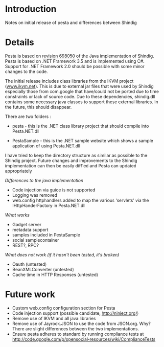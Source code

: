 # Introduction #
Notes on initial release of pesta and differences between Shindig


# Details #
Pesta is based on [revision 698050](https://code.google.com/p/pesta/source/detail?r=698050) of the Java implementation of Shindig. Pesta is based on .NET Framework 3.5 and is implemented using C#. Support for .NET Framework 2.0 should be possible with some minor changes to the code.

The initial release includes class libraries from the IKVM project (www.ikvm.net). This is due to external jar files that were used by Shindig especially those from com.google that have/could not be ported due to time constraints or lack of source code. Due to these dependencies, shindig.dll contains some necessary java classes to support these external libraries. In the future, this should disappear.

There are two folders :

  * pesta - this is the .NET class library project that should compile into Pesta.NET.dll

  * PestaSample - this is the .NET sample website which shows a sample application of using Pesta.NET.dll

I have tried to keep the directory structure as similar as possible to the Shindig project. Future changes and improvements to the Shindig implementation can then be easily diff'ed and Pesta can updated appropriately

_Differences to the java implementation_
  * Code injection via guice is not supported
  * Logging was removed
  * web.config httphandlers added to map the various 'servlets' via the IHttpHanderFactory in Pesta.NET.dll

_What works_
  * Gadget server
  * metadata support
  * samples included in PestaSample
  * social samplecontainer
  * REST?, RPC?

_What does not work (if it hasn't been tested, it's broken)_
  * Oauth (untested)
  * BeanXMLConverter (untested)
  * Cache time in HTTP Responses (untested)

# Future work #
  * Custom web.config configuration section for Pesta
  * Code injection support (possible candidate, http://ninject.org/)
  * Remove use of IKVM and all java libraries
  * Remove use of Jayrock.JSON to use the code from JSON.org. Why? There are slight differences between the two implementations.
  * Ensure pesta adheres to standard by running compliance tests at http://code.google.com/p/opensocial-resources/wiki/ComplianceTests




